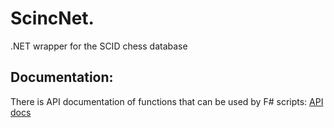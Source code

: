 # ScincNet.
.NET wrapper for the SCID chess database
## Documentation:
There is API documentation of functions that can be used by F# scripts: 
[API docs](https://pbbwfc.github.io/ScincNet/api/ScincFuncs.html)